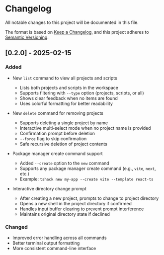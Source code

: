 # Changelog

All notable changes to this project will be documented in this file.

The format is based on [Keep a Changelog](https://keepachangelog.com/en/1.0.0/),
and this project adheres to [Semantic Versioning](https://semver.org/spec/v2.0.0.html).

## [0.2.0] - 2025-02-15

### Added

- New `list` command to view all projects and scripts

    - Lists both projects and scripts in the workspace
    - Supports filtering with `--type` option (projects, scripts, or all)
    - Shows clear feedback when no items are found
    - Uses colorful formatting for better readability

- New `delete` command for removing projects

    - Supports deleting a single project by name
    - Interactive multi-select mode when no project name is provided
    - Confirmation prompt before deletion
    - `--force` flag to skip confirmation
    - Safe recursive deletion of project contents

- Package manager create command support

    - Added `--create` option to the `new` command
    - Supports any package manager create command (e.g., `vite`, `next`, etc.)
    - Example: `tshack new my-app --create vite --template react-ts`

- Interactive directory change prompt
    - After creating a new project, prompts to change to project directory
    - Opens a new shell in the project directory if confirmed
    - Handles input buffer clearing to prevent prompt interference
    - Maintains original directory state if declined

### Changed

- Improved error handling across all commands
- Better terminal output formatting
- More consistent command-line interface
